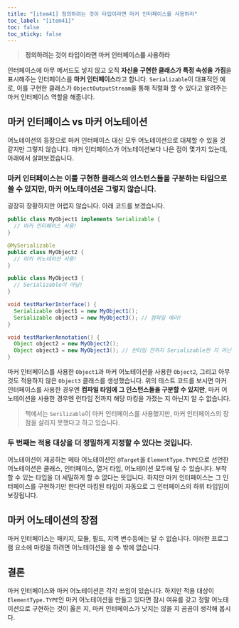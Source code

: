 ```yaml
---
title: "[item41] 정의하려는 것이 타입이라면 마커 인터페이스를 사용하라"
toc_label: "[item41]"
toc: false
toc_sticky: false
---
```


> **정의하려는 것이 타입이라면 마커 인터페이스를 사용하라**

인터페이스에 아무 메서드도 넣지 않고 오직 **자신을 구현한 클래스가 특정 속성을 가짐**을 표시해주는 인터페이스를 **마커 인터페이스**라고 합니다. `Serializable`이 대표적인 예로, 이를 구현한 클래스가 `ObjectOutputStream`을 통해 직렬화 할 수 있다고 알려주는 마커 인터페이스 역할을 해줍니다.

## 마커 인터페이스 vs 마커 어노테이션
어노테이션의 등장으로 마커 인터페이스 대신 모두 어노테이션으로 대체할 수 있을 것 같지만 그렇지 않습니다. 마커 인터페이스가 어노테이션보다 나은 점이 몇가지 있는데, 아래에서 살펴보겠습니다.

### 마커 인터페이스는 이를 구현한 클래스의 인스턴스들을 구분하는 타입으로 쓸 수 있지만, 마커 어노테이션은 그렇지 않습니다.
굉장히 장황하지만 어렵지 않습니다. 아래 코드를 보겠습니다.
```java
public class MyObject1 implements Serializable { 
  // 마커 인터페이스 사용!
}
```
```java
@MySerializable
public class MyObject2 {
  // 마커 어노테이션 사용!
}
```
```java
public class MyObject3 {
  // Serializable이 아님!
}
```
```java
void testMarkerInterface() {
  Serializable object1 = new MyObject1();
  Serializable object3 = new MyObject3(); // 컴파일 에러!
}

void testMarkerAnnotation() {
  Object object2 = new MyObject2(); 
  Object object3 = new MyObject3(); // 런타임 전까지 Serializable한 지 아닌지 모름
}
```
마커 인터페이스를 사용한 `Object1`과 마커 어노테이션을 사용한 `Object2`, 그리고 아무 것도 적용하지 않은 `Object3` 클래스를 생성했습니다. 위의 테스트 코드를 보시면 마커 인터페이스를 사용한 경우엔 **컴파일 타임에 그 인스턴스들을 구분할 수 있지만**, 마커 어노테이션을 사용한 경우엔 런타임 전까지 해당 마킹을 가졌는 지 아닌지 알 수 없습니다.

> 책에서는 `Serilizable`이 마커 인터페이스를 사용했지만, 마커 인터페이스의 장점을 살리지 못했다고 하고 있습니다.

### 두 번째는 적용 대상을 더 정밀하게 지정할 수 있다는 것입니다.
어노테이션이 제공하는 메타 어노테이션인 `@Target`을 `ElementType.TYPE`으로 선언한 어노테이션은 클래스, 인터페이스, 열거 타입, 어노테이션 모두에 달 수 있습니다. 부착 할 수 있는 타입을 더 세밀하게 할 수 없다는 뜻입니다. 하지만 마커 인터페이스는 그 인터페이스를 구현하기만 한다면 마킹된 타입이 자동으로 그 인터페이스의 하위 타입임이 보장됩니다.

## 마커 어노테이션의 장점
마커 인터페이스는 패키지, 모듈, 필드, 지역 변수등에는 달 수 없습니다. 이러한 프로그램 요소에 마킹을 하려면 어노테이션을 쓸 수 밖에 없습니다.

## 결론
마커 인터페이스와 마커 어노테이션은 각각 쓰임이 있습니다. 하지만 적용 대상이 `ElementType.TYPE`인 마커 어노테이션을 만들고 있다면 잠시 여유를 갖고 정말 어노테이션으로 구현하는 것이 옳은 지, 마커 인터페이스가 낫지는 않을 지 곰곰이 생각해 봅시다.
